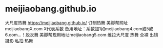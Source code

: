 # meijiaobang.github.io
大尺度热舞 https://meijiaobang.github.io/
订制热舞
美脚帮网址
meijiaobangX.com
X代表系数
备用地址：系数加1如meijiaobang4.com或5或6.com...！脱衣舞
美脚帮现用地址meijiaobang5.com
维拉大尺度
热舞
全裸 出镜
摄影 私拍
热舞
